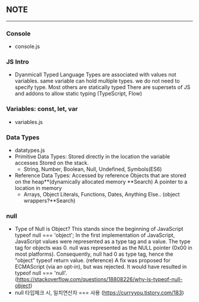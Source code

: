 ## NOTE
- - - 

### Console
- console.js
### JS Intro
- Dyanmicall Typed Language 
    Types are associated with values not variables.
    same variable can hold multiple types.
    we do not need to specify type.
    Most others are statically typed
   There are supersets of JS and addons to allow static typing (TypeScript, Flow)

### Variables: const, let, var
- variables.js

### Data Types 
- datatypes.js
- Primitive Data Types:
    Stored directly in the location the variable accesses Stored on the stack.
    - String, Number, Boolean, Null, Undefined, Symbols(ES6)
- Reference Data Types:
    Accessed by reference
    Objects that are stored on the heap**(dynamically allocated memory **Search)
    A pointer to a location in memory
    - Arrays, Object Literals, Functions, Dates, Anything Else.. (object wrappers?**Search)

### null
- Type of Null is Object? 
    This stands since the beginning of JavaScript
    typeof null === 'object';
    In the first implementation of JavaScript, JavaScript values were represented as a type tag and a value. The type tag for objects was 0. null was represented as the NULL pointer (0x00 in most platforms). Consequently, null had 0 as type tag, hence the "object" typeof return value. (reference)
    A fix was proposed for ECMAScript (via an opt-in), but was rejected. It would have resulted in typeof null === 'null'.
    (https://stackoverflow.com/questions/18808226/why-is-typeof-null-object)
- null 타입체크 시, 일치연산자 === 사용 
(https://curryyou.tistory.com/183)
